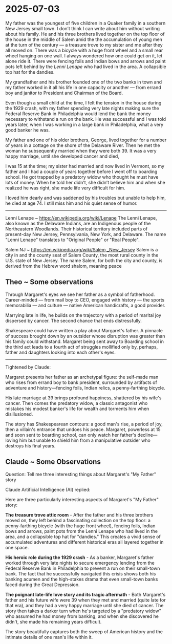# 2025-07-03

My father was the youngest of five children in a Quaker family in a southern New Jersey small town. I don’t think I can write about him without writing about his family. He and his three brothers lived together on the top floor of the house in the middle of Salem amid the the accumulation of young men at the turn of the century — a treasure trove to my sister and me after they all moved on. There was a bicycle with a huge front wheel and a small rear wheel hanging on one wall. I always wondered how one could get on it, let alone ride it. There were fencing foils and Indian bows and arrows and paint pots left behind by the _Lenni Lenape_ who had lived in the area. A collapsible top hat for the dandies.

My grandfather and his brother founded one of the two banks in town and my father worked in it all his life in one capacity or another — from errand boy and janitor to President and Chairman of the Board.

Even though a small child at the time, I felt the tension in the house during the 1929 crash, with my father spending very late nights making sure the Federal Reserve Bank in Philadelphia would lend the bank the money necessary to withstand a run on the bank. He was successful and I was told years later, when I was working in a large bank in Philadelphia, what a very good banker he was.

My father and one of his older brothers, George, lived together for a number of years in a cottage on the shore of the Delaware River. Then he met the woman he subsequently married when they were both 39. It was a very happy marriage, until she developed cancer and died,

I was 15 at the time; my sister had married and now lived in Vermont, so my father and I had a couple of years together before I went off to boarding school. He got trapped by a predatory widow who thought he must have lots of money. When he told her didn’t, she didn’t believe him and when she realized he was right, she made life very difficult for him.

I loved him dearly and was saddened by his troubles but unable to help him, he died at age 74. I still miss him and his quiet sense of humor.

***


Lenni Lenape ~ https://en.wikipedia.org/wiki/Lenape
The Lenni Lenape, also known as the Delaware Indians, are an Indigenous people of the Northeastern Woodlands. Their historical territory included parts of present-day New Jersey, Pennsylvania, New York, and Delaware. The name "Lenni Lenape" translates to "Original People" or "Real People".

Salem NJ ~ https://en.wikipedia.org/wiki/Salem,_New_Jersey
Salem is a city in and the county seat of Salem County, the most rural county in the U.S. state of New Jersey. The name Salem, for both the city and county, is derived from the Hebrew word shalom, meaning peace

## Theo ~ Some observations

Through Margaret's eyes we see her father as a symbol of fatherhood. Career-minded — from mail boy to CEO, engaged with history — the sports memorabilia — and culture — native American handicrafts, a good provider.

Marrying late in life, he builds on the trajectory with a period of marital joy dispersed by cancer. The second chance that ends distressfully.

Shakespeare could have written a play about Margaret's father. A pinnacle of success brought down by an outsider whose disruption was greater than his family could withstand. Margaret being sent away to Boarding school in the third act leads to a fourth act of struggles mollified only by, perhaps, father and daughters looking into each other's eyes.

***

Tightened by Claude:

Margaret presents her father as an archetypal figure: the self-made man who rises from errand boy to bank president, surrounded by artifacts of adventure and history—fencing foils, Indian relics, a penny-farthing bicycle.

His late marriage at 39 brings profound happiness, shattered by his wife's cancer. Then comes the predatory widow, a classic antagonist who mistakes his modest banker's life for wealth and torments him when disillusioned.

The story has Shakespearean contours: a good man's rise, a period of joy, then a villain's entrance that undoes his peace. Margaret, powerless at 15 and soon sent to boarding school, can only watch her father's decline—loving him but unable to shield him from a manipulative outsider who destroys his final years.

## Claude ~ Some Observations

Question: Tell me three interesting things about Margaret's "My Father" story

Claude Artificial Intelligence (AI) replied:

Here are three particularly interesting aspects of Margaret's "My Father" story:

**The treasure trove attic room** - After the father and his three brothers moved on, they left behind a fascinating collection on the top floor: a penny-farthing bicycle (with the huge front wheel), fencing foils, Indian bows and arrows, paint pots from the Lenni Lenape who had lived in the area, and a collapsible top hat for "dandies." This creates a vivid sense of accumulated adventures and different historical eras all layered together in one space.

**His heroic role during the 1929 crash** - As a banker, Margaret's father worked through very late nights to secure emergency lending from the Federal Reserve Bank in Philadelphia to prevent a run on their small-town bank. The fact that he successfully navigated this crisis shows both his banking acumen and the high-stakes drama that even small-town banks faced during the Great Depression.

**The poignant late-life love story and its tragic aftermath** - Both Margaret's father and his future wife were 39 when they met and married (quite late for that era), and they had a very happy marriage until she died of cancer. The story then takes a darker turn when he's targeted by a "predatory widow" who assumed he had money from banking, and when she discovered he didn't, she made his remaining years difficult.

The story beautifully captures both the sweep of American history and the intimate details of one man's life within it.
